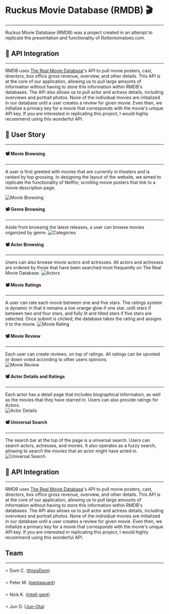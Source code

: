 # Ruckus Movie Database (RMDB) 🎬
----------------
Ruckus Movie Database (RMDB) was a project created in an attempt to replicate the presentation and functionality of Rottentomatoes.com.


## 🍿 API Integration
----------------------
RMDB uses [The Real Movie Database](https://www.themoviedb.org/?language=en)'s API to pull movie posters, cast, directors, box office gross revenue, overview, and other details. This API is at the core of our application, allowing us to pull large amounts of information without having to store this information within RMDB's databases. The API also allows us to pull actor and actress details, including overviews and portrait photos. None of the individual movies are initialized in our database until a user creates a review for given movie. Even then, we initialize a primary key for a movie that corresponds with the movie's unique API key. If you are interested in replicating this project, I would highly recommend using this wonderful API.


## 🍿 User Story
-----------------------
#### 📽 Movie Browsing
-----------------------
A user is first greeted with movies that are currently in theaters and is ranked by top grossing. In designing the layout of the website, we aimed to replicate the functionality of Netflix; scrolling movie posters that link to a movie description page.


![Movie Browsing](https://media.giphy.com/media/VdcwKFEm63z1K/giphy.gif)


#### 📽 Genre Browsing
-----------------------
Aside from browsing the latest releases, a user can browse movies organized by genre.
![Categories](https://media.giphy.com/media/fpuClQYSzQPXq/giphy.gif)


#### 📽 Actor Browsing
-----------------------
Users can also browse movie actors and actresses. All actors and actresses are ordered by those that have been searched most frequently on The Real Movie Database.
![Actors](https://media.giphy.com/media/yIPkQJxerWiwo/giphy.gif)


#### 📽 Movie Ratings
-----------------------
A user can rate each movie between one and five stars. The ratings system is dynamic in that it remains a low orange glow if one star, unlit stars if between two and four stars, and fully lit and tilted stars if five stars are selected. Once submit is clicked, the database takes the rating and assigns it to the movie.
![Movie Rating](https://media.giphy.com/media/G5NSVkZFN6aMU/giphy.gif)


#### 📽 Movie Review
-----------------------
Each user can create reviews, on top of ratings. All ratings can be upvoted or down voted according to other users opinions.  
![Movie Review](https://media.giphy.com/media/Wm4YkMGRS9iw0/giphy.gif)


#### 📽 Actor Details and Ratings
-----------------------
Each actor has a detail page that includes biographical information, as well as the movies that they have starred in. Users can also provide ratings for Actors.  
![Actor Details](https://media.giphy.com/media/F6OpyNiBtOdd6/giphy.gif)


#### 📽 Universal Search
-----------------------
The search bar at the top of the page is a universal search. Users can search actors, actresses, and movies. It also operates as a fuzzy search, allowing to search the movies that an actor might have acted in.
![Universal Search](https://media.giphy.com/media/fc2HjXkVcPxZK/giphy.gif)


## 🍿 API Integration
----------------------
RMDB uses [The Real Movie Database](https://www.themoviedb.org/?language=en)'s API to pull movie posters, cast, directors, box office gross revenue, overview, and other details. This API is at the core of our application, allowing us to pull large amounts of information without having to store this information within RMDB's databases. The API also allows us to pull actor and actress details, including overviews and portrait photos. None of the individual movies are initialized in our database until a user creates a review for given movie. Even then, we initialize a primary key for a movie that corresponds with the movie's unique API key. If you are interested in replicating this project, I would highly recommend using this wonderful API.


## Team
------------------
⭐️ Dom C. ([thisisDom](https://github.com/thisisDomssdasdaw))

⭐️ Peter M. ([pentaquant](https://github.com/pentaquant))

⭐️ Nick K. ([intell-gent](https://github.com/intell-gent))

⭐️ Jun O. ([Jun-Ota](https://github.com/Jun-Ota))
